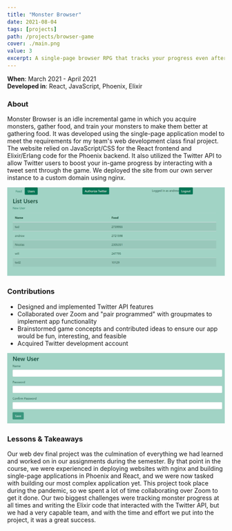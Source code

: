 ```yaml
---
title: "Monster Browser"
date: 2021-08-04
tags: [projects]
path: /projects/browser-game
cover: ./main.png
value: 3
excerpt: A single-page browser RPG that tracks your progress even after you close the page.
---
```

**When**: March 2021 - April 2021 <br>
**Developed in**: React, JavaScript, Phoenix, Elixir
### About

Monster Browser is an idle incremental game in which you acquire monsters, gather food, and train your monsters to make them better at gathering food.
It was developed using the single-page application model to meet the requirements for my team's web development class final project. The website relied on JavaScript/CSS for the React frontend and Elixir/Erlang code for the Phoenix backend. It also utilized the Twitter API to allow Twitter users to boost your in-game progress by interacting with a tweet sent through the game. We deployed the site from our own server instance to a custom domain using nginx.

![](users.png)

### Contributions
* Designed and implemented Twitter API features
* Collaborated over Zoom and "pair programmed" with groupmates to implement app functionality
* Brainstormed game concepts and contributed ideas to ensure our app would be fun, interesting, and feasible
* Acquired Twitter development account

![](login.png)

### Lessons & Takeaways

Our web dev final project was the culmination of everything we had learned and worked on in our assignments during the semester. By that point in the course, we were experienced in deploying websites with nginx and building single-page applications in Phoenix and React, and we were now tasked with building our most complex application yet. This project took place during the pandemic, so we spent a lot of time collaborating over Zoom to get it done. Our two biggest challenges were tracking monster progress at all times and writing the Elixir code that interacted with the Twitter API, but we had a very capable team, and with the time and effort we put into the project, it was a great success.



